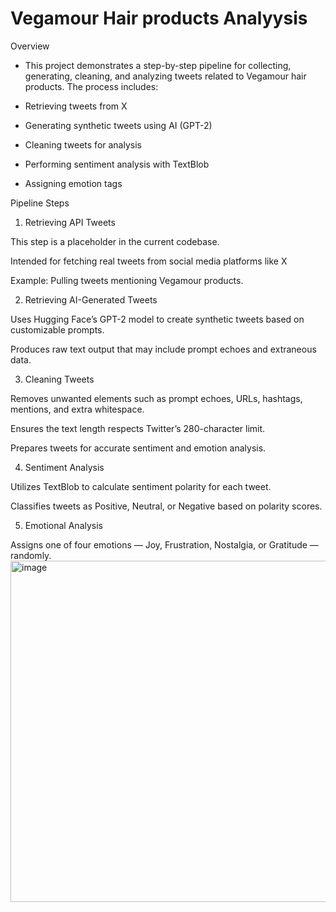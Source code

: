 # Vegamour Hair products Analyysis 
Overview


- This project demonstrates a step-by-step pipeline for collecting, generating, cleaning, and analyzing tweets related to Vegamour hair products. The process includes:

- Retrieving tweets from X

- Generating synthetic tweets using AI (GPT-2)

- Cleaning tweets for analysis

- Performing sentiment analysis with TextBlob

- Assigning emotion tags 

Pipeline Steps
1. Retrieving API Tweets

This step is a placeholder in the current codebase.

Intended for fetching real tweets from social media platforms like X

Example: Pulling tweets mentioning Vegamour products.

2. Retrieving AI-Generated Tweets

Uses Hugging Face’s GPT-2 model to create synthetic tweets based on customizable prompts.

Produces raw text output that may include prompt echoes and extraneous data.

3. Cleaning Tweets

Removes unwanted elements such as prompt echoes, URLs, hashtags, mentions, and extra whitespace.

Ensures the text length respects Twitter’s 280-character limit.

Prepares tweets for accurate sentiment and emotion analysis.

4. Sentiment Analysis

Utilizes TextBlob to calculate sentiment polarity for each tweet.

Classifies tweets as Positive, Neutral, or Negative based on polarity scores.

5. Emotional Analysis

Assigns one of four emotions — Joy, Frustration, Nostalgia, or Gratitude — randomly.
<img width="1061" height="546" alt="image" src="https://github.com/user-attachments/assets/9e1c6bed-2f83-4091-a7e2-c01a0a75e6fb" />





